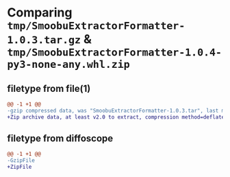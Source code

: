 # Comparing `tmp/SmoobuExtractorFormatter-1.0.3.tar.gz` & `tmp/SmoobuExtractorFormatter-1.0.4-py3-none-any.whl.zip`

## filetype from file(1)

```diff
@@ -1 +1 @@
-gzip compressed data, was "SmoobuExtractorFormatter-1.0.3.tar", last modified: Thu May 11 19:08:30 2023, max compression
+Zip archive data, at least v2.0 to extract, compression method=deflate
```

## filetype from diffoscope

```diff
@@ -1 +1 @@
-GzipFile
+ZipFile
```

